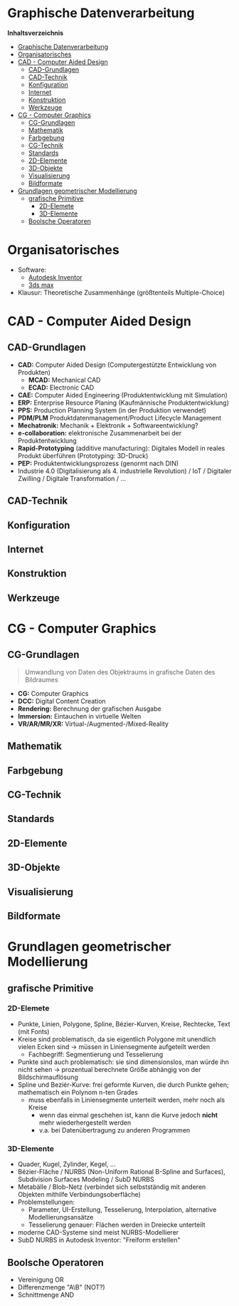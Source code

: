 <!----------
title: "Graphische Datenverarbeitung"
date: "Semester 5"
keywords: [Graphische Datenverarbeitung, GDV, CAD, CAE, CG, DHGE, Semester 5]
---------->

Graphische Datenverarbeitung
============================

<!-- md2apkg ignore-card -->

<!-- START doctoc generated TOC please keep comment here to allow auto update -->
<!-- DON'T EDIT THIS SECTION, INSTEAD RE-RUN doctoc TO UPDATE -->
**Inhaltsverzeichnis**

- [Graphische Datenverarbeitung](#graphische-datenverarbeitung)
- [Organisatorisches](#organisatorisches)
- [CAD - Computer Aided Design](#cad---computer-aided-design)
  - [CAD-Grundlagen](#cad-grundlagen)
  - [CAD-Technik](#cad-technik)
  - [Konfiguration](#konfiguration)
  - [Internet](#internet)
  - [Konstruktion](#konstruktion)
  - [Werkzeuge](#werkzeuge)
- [CG - Computer Graphics](#cg---computer-graphics)
  - [CG-Grundlagen](#cg-grundlagen)
  - [Mathematik](#mathematik)
  - [Farbgebung](#farbgebung)
  - [CG-Technik](#cg-technik)
  - [Standards](#standards)
  - [2D-Elemente](#2d-elemente)
  - [3D-Objekte](#3d-objekte)
  - [Visualisierung](#visualisierung)
  - [Bildformate](#bildformate)
- [Grundlagen geometrischer Modellierung](#grundlagen-geometrischer-modellierung)
  - [grafische Primitive](#grafische-primitive)
    - [2D-Elemete](#2d-elemete)
    - [3D-Elemente](#3d-elemente)
  - [Boolsche Operatoren](#boolsche-operatoren)

<!-- END doctoc generated TOC please keep comment here to allow auto update -->

<!--newpage-->

# Organisatorisches

<!-- md2apkg ignore-card -->

- Software:
  - [Autodesk Inventor](https://www.autodesk.de/solutions/autocad-and-inventor)
  - [3ds max](https://www.autodesk.de/products/3ds-max/overview)
- Klausur: Theoretische Zusammenhänge (größtenteils Multiple-Choice)

# CAD - Computer Aided Design

## CAD-Grundlagen

- **CAD:** Computer Aided Design (Computergestützte Entwicklung von Produkten)
  - **MCAD:** Mechanical CAD
  - **ECAD:** Electronic CAD
- **CAE:** Computer Aided Engineering (Produktentwicklung mit Simulation)
- **ERP:** Enterprise Resource Planing (Kaufmännische Produktentwicklung)
- **PPS:** Production Planning System (in der Produktion verwendet)
- **PDM/PLM** Produktdatenmanagement/Product Lifecycle Management
- **Mechatronik:** Mechanik + Elektronik + Softwareentwicklung?
- **e-collaboration:** elektronische Zusammenarbeit bei der Produktentwicklung
- **Rapid-Prototyping** (additive manufacturing): Digitales Modell in reales Produkt überführen (Prototyping: 3D-Druck)
- **PEP:** Produktentwicklungsprozess (genormt nach DIN)
- Industrie 4.0 (Digitalisierung als 4. industrielle Revolution) / IoT / Digitaler Zwilling / Digitale Transformation / ...

<!-- ziemlich viele einfache Begriffe, aber wir haben sehr viel Zeit damit verbracht (in BAckstage soll ein Glossar landen) -->

## CAD-Technik

## Konfiguration

## Internet

## Konstruktion

## Werkzeuge

# CG - Computer Graphics

## CG-Grundlagen

> Umwandlung von Daten des Objektraums in grafische Daten des Bildraumes

- **CG:** Computer Graphics
- **DCC:** Digital Content Creation
- **Rendering:** Berechnung der grafischen Ausgabe
- **Immersion:** Eintauchen in virtuelle Welten
- **VR/AR/MR/XR:** Virtual-/Augmented-/Mixed-Reality

## Mathematik

## Farbgebung

## CG-Technik

## Standards

## 2D-Elemente

## 3D-Objekte

## Visualisierung

## Bildformate

# Grundlagen geometrischer Modellierung

## grafische Primitive

### 2D-Elemete

- Punkte, Linien, Polygone, Spline, Bézier-Kurven, Kreise, Rechtecke, Text (mit Fonts)
- Kreise sind problematisch, da sie eigentlich Polygone mit unendlich vielen Ecken sind $\rightarrow$ müssen in Liniensegmente aufgeteilt werden
  - Fachbegriff: Segmentierung und Tesselierung
- Punkte sind auch problematisch: sie sind dimensionslos, man würde ihn nicht sehen $\rightarrow$ prozentual berechnete Größe abhängig von der Bildschirmauflösung
- Spline und Beziér-Kurve: frei geformte Kurven, die durch Punkte gehen; mathematisch ein Polynom n-ten Grades
  - muss ebenfalls in Liniensegmente unterteilt werden, mehr noch als Kreise
    - wenn das einmal geschehen ist, kann die Kurve jedoch **nicht** mehr wiederhergestellt werden
    - v.a. bei Datenübertragung zu anderen Programmen

### 3D-Elemente

- Quader, Kugel, Zylinder, Kegel, ...
- Bézier-Fläche / NURBS (Non-Uniform Rational B-Spline and Surfaces), Subdivision Surfaces Modeling / SubD NURBS
- Metabälle / Blob-Netz (verbindet sich selbstständig mit anderen Objekten mithilfe Verbindungsoberfläche)
- Problemstellungen:
  - Parameter, UI-Erstellung, Tesselierung, Interpolation, alternative Modellierungsansätze
  - Tesselierung genauer: Flächen werden in Dreiecke unterteilt
- moderne CAD-Systeme sind meist NURBS-Modellierer
- SubD NURBS in Autodesk Inventor: "Freiform erstellen"

## Boolsche Operatoren

- Vereinigung OR
- Differenzmenge "A\\B" (NOT?)
- Schnittmenge AND
